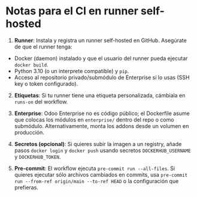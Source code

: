 # Notas para el CI en runner self-hosted


1. **Runner**: Instala y registra un runner self-hosted en GitHub. Asegúrate de que el runner tenga:
- Docker (daemon) instalado y que el usuario del runner pueda ejecutar `docker build`.
- Python 3.10 (o un interprete compatible) y `pip`.
- Acceso al repositorio privado/submódulo de Enterprise si lo usas (SSH key o token configurado).


2. **Etiquetas**: Si tu runner tiene una etiqueta personalizada, cámbiala en `runs-on` del workflow.


3. **Enterprise**: Odoo Enterprise no es código público; el Dockerfile asume que colocas los módulos en `enterprise/` dentro del repo o como submódulo. Alternativamente, monta los addons desde un volumen en producción.


4. **Secretos (opcional)**: Si quieres subir la imagen a un registry, añade pasos `docker login` y `docker push` usando secretos `DOCKERHUB_USERNAME` y `DOCKERHUB_TOKEN`.


5. **Pre-commit**: El workflow ejecuta `pre-commit run --all-files`. Si quieres ejecutar sólo archivos cambiados en commits, usa `pre-commit run --from-ref origin/main --to-ref HEAD` o la configuración que prefieras.
